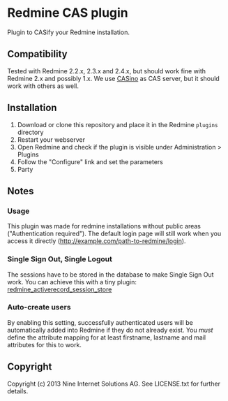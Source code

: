 # Redmine CAS plugin

Plugin to CASify your Redmine installation.

## Compatibility

Tested with Redmine 2.2.x, 2.3.x and 2.4.x, but should work fine with Redmine 2.x and possibly 1.x.
We use [CASino](http://casino.rbcas.com) as CAS server, but it should work with others as well.

## Installation

1. Download or clone this repository and place it in the Redmine `plugins` directory
2. Restart your webserver
3. Open Redmine and check if the plugin is visible under Administration > Plugins
4. Follow the "Configure" link and set the parameters
5. Party

## Notes

### Usage

This plugin was made for redmine installations without public areas ("Authentication required").
The default login page will still work when you access it directly (http://example.com/path-to-redmine/login).

### Single Sign Out, Single Logout

The sessions have to be stored in the database to make Single Sign Out work.
You can achieve this with a tiny plugin: [redmine_activerecord_session_store](https://github.com/pencil/redmine_activerecord_session_store)

### Auto-create users

By enabling this setting, successfully authenticated users will be automatically added into Redmine if they do not already exist. You *must* define the attribute mapping for at least firstname, lastname and mail attributes for this to work.

## Copyright

Copyright (c) 2013 Nine Internet Solutions AG. See LICENSE.txt for further details.
